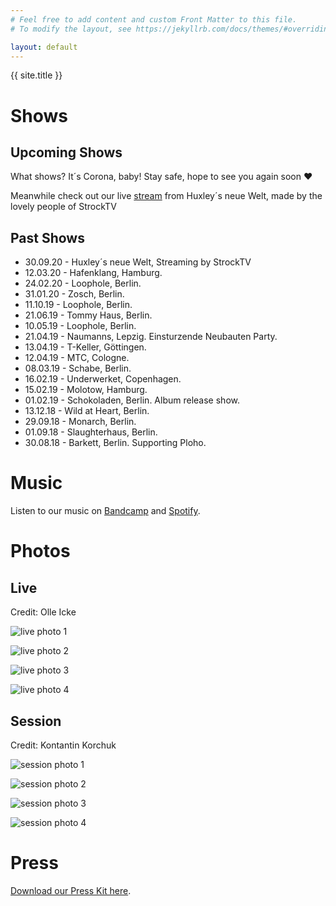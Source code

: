 ```yaml
---
# Feel free to add content and custom Front Matter to this file.
# To modify the layout, see https://jekyllrb.com/docs/themes/#overriding-theme-defaults

layout: default
---
```


{{ site.title }}

# Shows

<!-- {% include songkick.html %} -->

## Upcoming Shows

What shows? It´s Corona, baby!
Stay safe, hope to see you again soon ❤️

Meanwhile check out our live [stream](https://www.youtube.com/watch?v=hi3ju6_N-bA&t=2454s) from Huxley´s neue Welt, made by the lovely people of StrockTV

## Past Shows
* 30.09.20 - Huxley´s neue Welt, Streaming by StrockTV
* 12.03.20 - Hafenklang, Hamburg.
* 24.02.20 - Loophole, Berlin.
* 31.01.20 - Zosch, Berlin.
* 11.10.19 - Loophole, Berlin.
* 21.06.19 - Tommy Haus, Berlin.
* 10.05.19 - Loophole, Berlin.
* 21.04.19 - Naumanns, Lepzig. Einsturzende Neubauten Party.
* 13.04.19 - T-Keller, Göttingen.
* 12.04.19 - MTC, Cologne.
* 08.03.19 - Schabe, Berlin.
* 16.02.19 - Underwerket, Copenhagen.
* 15.02.19 - Molotow, Hamburg.
* 01.02.19 - Schokoladen, Berlin. Album release show.
* 13.12.18 - Wild at Heart, Berlin.
* 29.09.18 - Monarch, Berlin.
* 01.09.18 - Slaughterhaus, Berlin.
* 30.08.18 - Barkett, Berlin. Supporting Ploho.

# Music

Listen to our music on [Bandcamp](https://janis3.bandcamp.com/album/closer-than-my-skin) and [Spotify](https://open.spotify.com/artist/5KmPuBJUb3OiGNYtfs2pZn).

# Photos
## Live
Credit: Olle Icke

![live photo 1](/assets/photos/live_001.jpg "Janis Live Photo 1")

![live photo 2](/assets/photos/live_002.jpg "Janis Live Photo 2")

![live photo 3](/assets/photos/live_003.jpg "Janis Live Photo 3")

![live photo 4](/assets/photos/live_004.jpg "Janis Live Photo 4")

## Session
Credit: Kontantin Korchuk

![session photo 1](/assets/photos/session_001.jpg "Janis Session Photo 1")

![session photo 2](/assets/photos/session_002.jpg "Janis Session Photo 2")

![session photo 3](/assets/photos/session_003.jpg "Janis Session Photo 3")

![session photo 4](/assets/photos/session_004.jpg "Janis Session Photo 4")

# Press

[Download our Press Kit here](/assets/press_kit.zip).
